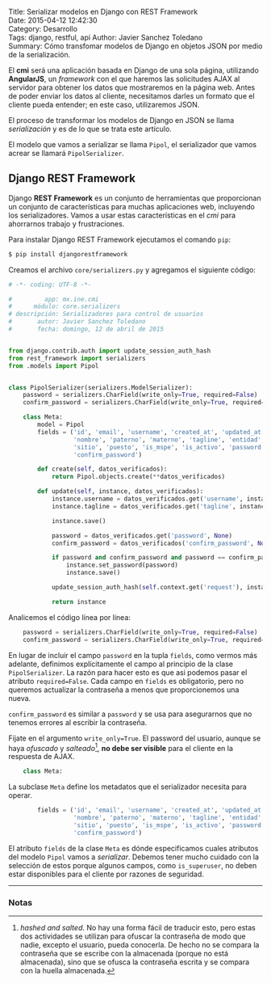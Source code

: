Title: Serializar modelos en Django con REST Framework  
Date: 2015-04-12 12:42:30  
Category: Desarrollo  
Tags:  django, restful, api
Author: Javier Sanchez Toledano  
Summary: Cómo transfomar modelos de Django en objetos JSON por medio de la serialización.  

El __cmi__ será una aplicación basada en Django de una sola página, utilizando __AngularJS__, un _framework_ con el que haremos las solicitudes AJAX al servidor para obtener los datos que mostraremos en la página web. Antes de poder enviar los datos al cliente, necesitamos darles un formato que el cliente pueda entender; en este caso, utilizaremos JSON. 

El proceso de transformar los modelos de Django en JSON se llama _serialización_ y es de lo que se trata este artículo.

El modelo que vamos a serializar se llama `Pipol`, el serializador que vamos acrear se llamará `PipolSerializer`.

## Django REST Framework

Django __REST Framework__ es un conjunto de herramientas que proporcionan un conjunto de características para muchas aplicaciones web, incluyendo los serializadores. Vamos a usar estas características en el _cmi_ para ahorrarnos trabajo y frustraciones. 

Para instalar Django REST Framework ejecutamos el comando `pip`:

```bash
$ pip install djangorestframework
```

Creamos el archivo `core/serializers.py` y agregamos el siguiente código:

```python
# -*- coding: UTF-8 -*-

#         app: mx.ine.cmi
#      módulo: core.serializers
# descripción: Serializadores para control de usuarios
#       autor: Javier Sanchez Toledano
#       fecha: domingo, 12 de abril de 2015


from django.contrib.auth import update_session_auth_hash
from rest_framework import serializers
from .models import Pipol


class PipolSerializer(serializers.ModelSerializer):
    password = serializers.CharField(write_only=True, required=False)
    confirm_password = serializers.CharField(write_only=True, required=False)

    class Meta:
        model = Pipol
        fields = ('id', 'email', 'username', 'created_at', 'updated_at',
                  'nombre', 'paterno', 'materno', 'tagline', 'entidad',
                  'sitio', 'puesto', 'is_mspe', 'is_activo', 'password',
                  'confirm_password')

        def create(self, datos_verificados):
            return Pipol.objects.create(**datos_verificados)

        def update(self, instance, datos_verificados):
            instance.username = datos_verificados.get('username', instance.username)
            instance.tagline = datos_verificados.get('tagline', instance.tagline)

            instance.save()

            password = datos_verificados.get('password', None)
            confirm_password = datos_verificados('confirm_password', None)

            if password and confirm_password and password == confirm_password:
                instance.set_password(password)
                instance.save()

            update_session_auth_hash(self.context.get('request'), instance)

            return instance

```

Analicemos el código línea por línea:

```python
    password = serializers.CharField(write_only=True, required=False)
    confirm_password = serializers.CharField(write_only=True, required=False)
```

En lugar de incluir el campo `password` en la tupla `fields`, como vermos más adelante, definimos explícitamente el campo al principio de la clase `PipolSerializer`. La razón para hacer esto es que asi podemos pasar el atributo `required=False`. Cada campo en `fields` es obligatorio, pero no queremos actualizar la contraseña a menos que proporcionemos una nueva.

`confirm_password` es similar a `password` y se usa para asegurarnos que no tenemos errores al escribir la contraseña.

Fíjate en el argumento `write_only=True`. El password del usuario, aunque se haya _ofuscado_ y _salteado_[^1], __no debe ser visible__ para el cliente en la respuesta de AJAX.

```python
    class Meta:
```

La subclase `Meta` define los metadatos que el serializador necesita para operar.

```python
        fields = ('id', 'email', 'username', 'created_at', 'updated_at',
                  'nombre', 'paterno', 'materno', 'tagline', 'entidad',
                  'sitio', 'puesto', 'is_mspe', 'is_activo', 'password',
                  'confirm_password')
```

El atributo `fields` de la clase `Meta` es dónde especificamos cuales atributos del modelo `Pipol` vamos a _serializar_. Debemos tener mucho cuidado con la selección de estos porque algunos campos, como `is_superuser`, no deben estar disponibles para el cliente por razones de seguridad.




---
### Notas

[^1]: _hashed and salted_. No hay una forma fácil de traducir esto, pero estas dos actividades se utilizan para ofuscar la contraseña de modo que nadie, excepto el usuario, pueda conocerla. De hecho no se compara la contraseña que se escribe con la almacenada (porque no está almacenada), sino que se ofusca la contraseña escrita y se compara con la huella almacenada.
